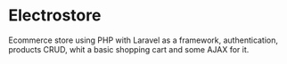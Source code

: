 # Electrostore
Ecommerce store using PHP with Laravel as a framework, authentication, products CRUD, whit a basic shopping cart and some AJAX for it.
